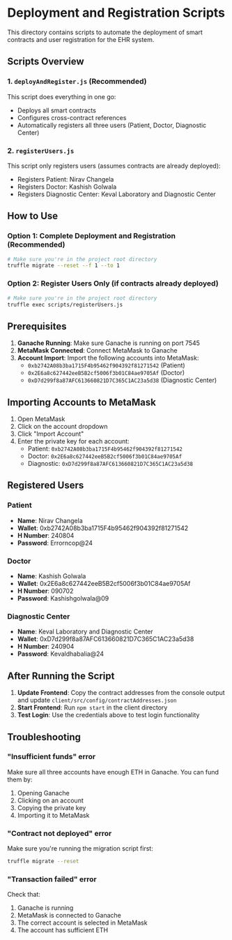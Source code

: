 # Deployment and Registration Scripts

This directory contains scripts to automate the deployment of smart contracts and user registration for the EHR system.

## Scripts Overview

### 1. `deployAndRegister.js` (Recommended)
This script does everything in one go:
- Deploys all smart contracts
- Configures cross-contract references
- Automatically registers all three users (Patient, Doctor, Diagnostic Center)

### 2. `registerUsers.js`
This script only registers users (assumes contracts are already deployed):
- Registers Patient: Nirav Changela
- Registers Doctor: Kashish Golwala  
- Registers Diagnostic Center: Keval Laboratory and Diagnostic Center

## How to Use

### Option 1: Complete Deployment and Registration (Recommended)
```bash
# Make sure you're in the project root directory
truffle migrate --reset --f 1 --to 1
```

### Option 2: Register Users Only (if contracts already deployed)
```bash
# Make sure you're in the project root directory
truffle exec scripts/registerUsers.js
```

## Prerequisites

1. **Ganache Running**: Make sure Ganache is running on port 7545
2. **MetaMask Connected**: Connect MetaMask to Ganache
3. **Account Import**: Import the following accounts into MetaMask:
   - `0xb2742A08b3ba1715F4b95462f904392f81271542` (Patient)
   - `0x2E6a8c627442eeB5B2cf5006f3b01C84ae9705Af` (Doctor)
   - `0xD7d299f8a87AFC613660821D7C365C1AC23a5d38` (Diagnostic Center)

## Importing Accounts to MetaMask

1. Open MetaMask
2. Click on the account dropdown
3. Click "Import Account"
4. Enter the private key for each account:
   - Patient: `0xb2742A08b3ba1715F4b95462f904392f81271542`
   - Doctor: `0x2E6a8c627442eeB5B2cf5006f3b01C84ae9705Af`
   - Diagnostic: `0xD7d299f8a87AFC613660821D7C365C1AC23a5d38`

## Registered Users

### Patient
- **Name**: Nirav Changela
- **Wallet**: 0xb2742A08b3ba1715F4b95462f904392f81271542
- **H Number**: 240804
- **Password**: Errorncop@24

### Doctor
- **Name**: Kashish Golwala
- **Wallet**: 0x2E6a8c627442eeB5B2cf5006f3b01C84ae9705Af
- **H Number**: 090702
- **Password**: Kashishgolwala@09

### Diagnostic Center
- **Name**: Keval Laboratory and Diagnostic Center
- **Wallet**: 0xD7d299f8a87AFC613660821D7C365C1AC23a5d38
- **H Number**: 240904
- **Password**: Kevaldhabalia@24

## After Running the Script

1. **Update Frontend**: Copy the contract addresses from the console output and update `client/src/config/contractAddresses.json`
2. **Start Frontend**: Run `npm start` in the client directory
3. **Test Login**: Use the credentials above to test login functionality

## Troubleshooting

### "Insufficient funds" error
Make sure all three accounts have enough ETH in Ganache. You can fund them by:
1. Opening Ganache
2. Clicking on an account
3. Copying the private key
4. Importing it to MetaMask

### "Contract not deployed" error
Make sure you're running the migration script first:
```bash
truffle migrate --reset
```

### "Transaction failed" error
Check that:
1. Ganache is running
2. MetaMask is connected to Ganache
3. The correct account is selected in MetaMask
4. The account has sufficient ETH 
